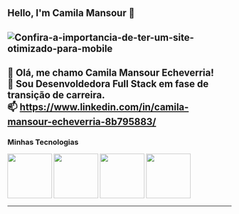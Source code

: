 ## Hello, I'm Camila Mansour 👋

![Confira-a-importancia-de-ter-um-site-otimizado-para-mobile](https://github.com/camilamansour/camilamansour/assets/166460205/47772b09-ab74-48c2-911f-46e77b466db8)
------------
🌟 Olá, me chamo Camila Mansour Echeverria!</br>
💬 Sou Desenvoldedora Full Stack em fase de transição de carreira.</br>
📫 https://www.linkedin.com/in/camila-mansour-echeverria-8b795883/ </br>
-----------
### Minhas Tecnologias
<img src="https://cdn.jsdelivr.net/gh/devicons/devicon@latest/icons/trêsdsmax/trêsdsmax-original.svg" width="100px">
<img src="https://cdn.jsdelivr.net/gh/devicons/devicon@latest/icons/trêsdsmax/trêsdsmax-original.svg" width="100px">
<img src="https://cdn.jsdelivr.net/gh/devicons/devicon@latest/icons/trêsdsmax/trêsdsmax-original.svg" width="100px">
<img src="https://cdn.jsdelivr.net/gh/devicons/devicon@latest/icons/trêsdsmax/trêsdsmax-original.svg" width="100px">
          
------------

          

<!--
**camilamansour/camilamansour** is a ✨ _special_ ✨ repository because its `README.md` (this file) appears on your GitHub profile.

Here are some ideas to get you started:

- 🔭 I’m currently working on ...
- 🌱 I’m currently learning ...
- 👯 I’m looking to collaborate on ...
- 🤔 I’m looking for help with ...
- 💬 Ask me about ...
- 📫 How to reach me: ...
- 😄 Pronouns: ...
- ⚡ Fun fact: ...
-->

